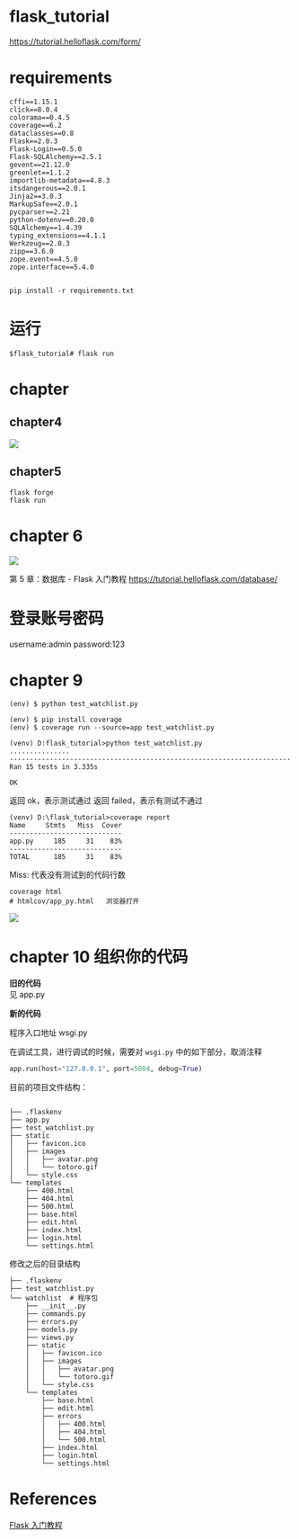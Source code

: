 # flask_tutorial
https://tutorial.helloflask.com/form/

# requirements
```shell
cffi==1.15.1
click==8.0.4
colorama==0.4.5
coverage==6.2
dataclasses==0.8
Flask==2.0.3
Flask-Login==0.5.0
Flask-SQLAlchemy==2.5.1
gevent==21.12.0
greenlet==1.1.2
importlib-metadata==4.8.3
itsdangerous==2.0.1
Jinja2==3.0.3
MarkupSafe==2.0.1
pycparser==2.21
python-dotenv==0.20.0
SQLAlchemy==1.4.39
typing_extensions==4.1.1
Werkzeug==2.0.3
zipp==3.6.0
zope.event==4.5.0
zope.interface==5.4.0


```

```shell
pip install -r requirements.txt
```

# 运行
```shell
$flask_tutorial# flask run

```
# chapter
## chapter4
![](imgs/ch4.png)


## chapter5
```shell
flask forge
flask run
```

# chapter 6
![](imgs/ch6.png)

第 5 章：数据库 - Flask 入门教程
https://tutorial.helloflask.com/database/

# 登录账号密码

username:admin
password:123

# chapter 9 

```shell
(env) $ python test_watchlist.py

```

```shell
(env) $ pip install coverage
(env) $ coverage run --source=app test_watchlist.py
```
```shell
(venv) D:flask_tutorial>python test_watchlist.py
...............
----------------------------------------------------------------------
Ran 15 tests in 3.335s

OK
```
返回 ok，表示测试通过
返回 failed，表示有测试不通过

```SHELL
(venv) D:\flask_tutorial>coverage report
Name     Stmts   Miss  Cover
----------------------------
app.py     185     31    83%
----------------------------
TOTAL      185     31    83%

```
Miss: 代表没有测试到的代码行数


```shell
coverage html
# htmlcov/app_py.html   浏览器打开
```

![](imgs/ch9.png)

# chapter 10 组织你的代码

**旧的代码**  
见 app.py

**新的代码**


程序入口地址
wsgi.py

在调试工具，进行调试的时候，需要对 `wsgi.py` 中的如下部分，取消注释
```PYTHON
app.run(host="127.0.0.1", port=5004, debug=True)
```

目前的项目文件结构：
```shell

├── .flaskenv
├── app.py
├── test_watchlist.py
├── static
│   ├── favicon.ico
│   ├── images
│   │   ├── avatar.png
│   │   └── totoro.gif
│   └── style.css
└── templates
    ├── 400.html
    ├── 404.html
    ├── 500.html
    ├── base.html
    ├── edit.html
    ├── index.html
    ├── login.html
    └── settings.html
```


修改之后的目录结构
```shell
├── .flaskenv
├── test_watchlist.py
└── watchlist  # 程序包
    ├── __init__.py
    ├── commands.py
    ├── errors.py
    ├── models.py
    ├── views.py
    ├── static
    │   ├── favicon.ico
    │   ├── images
    │   │   ├── avatar.png
    │   │   └── totoro.gif
    │   └── style.css
    └── templates
        ├── base.html
        ├── edit.html
        ├── errors
        │   ├── 400.html
        │   ├── 404.html
        │   └── 500.html
        ├── index.html
        ├── login.html
        └── settings.html
```

# References
[Flask 入门教程](https://tutorial.helloflask.com/)